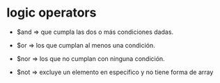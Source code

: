 # logic operators

- $and => que cumpla las dos o más condiciones dadas.

- $or => los que cumplan al menos una condición.

- $nor => los que no cumplan con ninguna condición.

- $not => excluye un elemento en especifico y no tiene forma de array